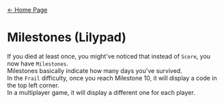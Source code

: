 [← Home Page](../README.md#6-mechanics)

# Milestones (Lilypad)
If you died at least once, you might've noticed that instead of `Score`, you now have `Milestones`.  
Milestones basically indicate how many days you've survived.  
In the `Frail` difficulty, once you reach Milestone 10, it will display a code in the top left corner.  
In a multiplayer game, it will display a different one for each player.